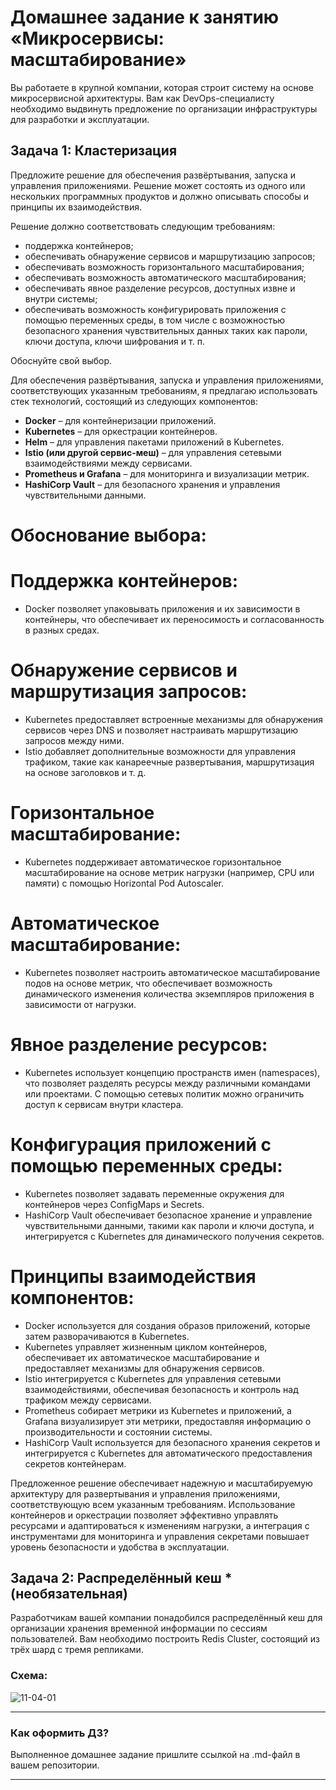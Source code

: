 # Домашнее задание к занятию «Микросервисы: масштабирование»

Вы работаете в крупной компании, которая строит систему на основе микросервисной архитектуры.
Вам как DevOps-специалисту необходимо выдвинуть предложение по организации инфраструктуры для разработки и эксплуатации.

## Задача 1: Кластеризация

Предложите решение для обеспечения развёртывания, запуска и управления приложениями.
Решение может состоять из одного или нескольких программных продуктов и должно описывать способы и принципы их взаимодействия.

Решение должно соответствовать следующим требованиям:
- поддержка контейнеров;
- обеспечивать обнаружение сервисов и маршрутизацию запросов;
- обеспечивать возможность горизонтального масштабирования;
- обеспечивать возможность автоматического масштабирования;
- обеспечивать явное разделение ресурсов, доступных извне и внутри системы;
- обеспечивать возможность конфигурировать приложения с помощью переменных среды, в том числе с возможностью безопасного хранения чувствительных данных таких как пароли, ключи доступа, ключи шифрования и т. п.

Обоснуйте свой выбор.

Для обеспечения развёртывания, запуска и управления приложениями, соответствующих указанным требованиям, я предлагаю использовать стек технологий, состоящий из следующих компонентов:

- **Docker** – для контейнеризации приложений.
- **Kubernetes** – для оркестрации контейнеров.
- **Helm** – для управления пакетами приложений в Kubernetes.
- **Istio (или другой сервис-меш)** – для управления сетевыми взаимодействиями между сервисами.
- **Prometheus и Grafana** – для мониторинга и визуализации метрик.
- **HashiCorp Vault** – для безопасного хранения и управления чувствительными данными.

# Обоснование выбора:

# Поддержка контейнеров:
- Docker позволяет упаковывать приложения и их зависимости в контейнеры, что обеспечивает их переносимость и согласованность в разных средах.

# Обнаружение сервисов и маршрутизация запросов:
- Kubernetes предоставляет встроенные механизмы для обнаружения сервисов через DNS и позволяет настраивать маршрутизацию запросов между ними.
- Istio добавляет дополнительные возможности для управления трафиком, такие как канареечные развертывания, маршрутизация на основе заголовков и т. д.

# Горизонтальное масштабирование:
- Kubernetes поддерживает автоматическое горизонтальное масштабирование на основе метрик нагрузки (например, CPU или памяти) с помощью Horizontal Pod Autoscaler.

# Автоматическое масштабирование:
- Kubernetes позволяет настроить автоматическое масштабирование подов на основе метрик, что обеспечивает возможность динамического изменения количества экземпляров приложения в зависимости от нагрузки.

# Явное разделение ресурсов:
- Kubernetes использует концепцию пространств имен (namespaces), что позволяет разделять ресурсы между различными командами или проектами. С помощью сетевых политик можно ограничить доступ к сервисам внутри кластера.

# Конфигурация приложений с помощью переменных среды:
- Kubernetes позволяет задавать переменные окружения для контейнеров через ConfigMaps и Secrets.
- HashiCorp Vault обеспечивает безопасное хранение и управление чувствительными данными, такими как пароли и ключи доступа, и интегрируется с Kubernetes для динамического получения секретов.

# Принципы взаимодействия компонентов:
- Docker используется для создания образов приложений, которые затем разворачиваются в Kubernetes.
- Kubernetes управляет жизненным циклом контейнеров, обеспечивает их автоматическое масштабирование и предоставляет механизмы для обнаружения сервисов.
- Istio интегрируется с Kubernetes для управления сетевыми взаимодействиями, обеспечивая безопасность и контроль над трафиком между сервисами.
- Prometheus собирает метрики из Kubernetes и приложений, а Grafana визуализирует эти метрики, предоставляя информацию о производительности и состоянии системы.
- HashiCorp Vault используется для безопасного хранения секретов и интегрируется с Kubernetes для автоматического предоставления секретов контейнерам.

Предложенное решение обеспечивает надежную и масштабируемую архитектуру для развертывания и управления приложениями, соответствующую всем указанным требованиям. Использование контейнеров и оркестрации позволяет эффективно управлять ресурсами и адаптироваться к изменениям нагрузки, а интеграция с инструментами для мониторинга и управления секретами повышает уровень безопасности и удобства в эксплуатации.

## Задача 2: Распределённый кеш * (необязательная)

Разработчикам вашей компании понадобился распределённый кеш для организации хранения временной информации по сессиям пользователей.
Вам необходимо построить Redis Cluster, состоящий из трёх шард с тремя репликами.

### Схема:

![11-04-01](https://user-images.githubusercontent.com/1122523/114282923-9b16f900-9a4f-11eb-80aa-61ed09725760.png)

---

### Как оформить ДЗ?

Выполненное домашнее задание пришлите ссылкой на .md-файл в вашем репозитории.

---
